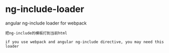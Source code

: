 # ng-include-loader
angular ng-include loader for webpack
```
把ng-include的模板打到当前html

if you use webpack and angular ng-include directive, you may need this loader
```
